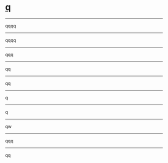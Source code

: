 # [q](https://github.com/dululu/notes/issues/5)



---

qqqq

---

qqqq

---

qqq

---

qq

---

qq

---

q

---

q

---

qw

---

qqq

---

qq